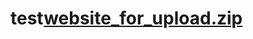 # test[website_for_upload.zip](https://github.com/user-attachments/files/20635022/website_for_upload.zip)
